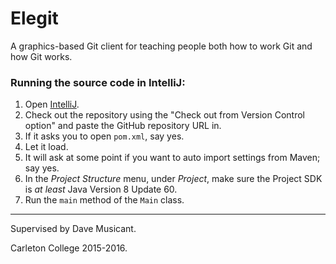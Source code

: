 # Elegit
A graphics-based Git client for teaching people both how to work Git and how Git works.

### Running the source code in IntelliJ:
1. Open [IntelliJ](https://www.jetbrains.com/idea/).
2. Check out the repository using the "Check out from Version Control option" and paste the GitHub repository URL in.
3. If it asks you to open `pom.xml`, say yes.
4. Let it load.
5. It will ask at some point if you want to auto import settings from Maven; say yes.
4. In the *Project Structure* menu, under *Project*, make sure the Project SDK is *at least* Java Version 8 Update 60.
5. Run the `main` method of the `Main` class.

***

Supervised by Dave Musicant.

Carleton College 2015-2016.
